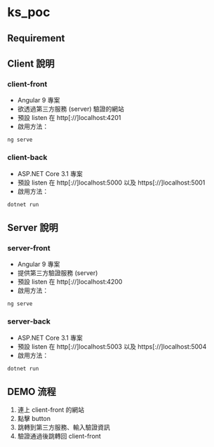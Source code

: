 # ks_poc

## Requirement

## Client 說明

### client-front

- Angular 9 專案
- 欲透過第三方服務 (server) 驗證的網站
- 預設 listen 在 http[://]localhost:4201
- 啟用方法：

```
ng serve
```

### client-back

- ASP.NET Core 3.1 專案
- 預設 listen 在 http[://]localhost:5000 以及 https[://]localhost:5001
- 啟用方法：

```
dotnet run
```

## Server 說明

### server-front

- Angular 9 專案
- 提供第三方驗證服務 (server)
- 預設 listen 在 http[://]localhost:4200
- 啟用方法：

```
ng serve
```

### server-back

- ASP.NET Core 3.1 專案
- 預設 listen 在 http[://]localhost:5003 以及 https[://]localhost:5004
- 啟用方法：

```
dotnet run
```

## DEMO 流程

1. 連上 client-front 的網站
2. 點擊 button
3. 跳轉到第三方服務、輸入驗證資訊
4. 驗證通過後跳轉回 client-front